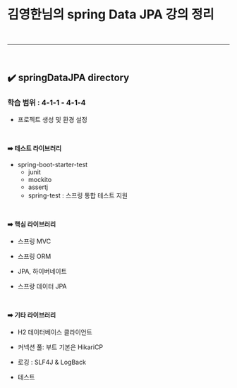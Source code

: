 # 김영한님의 spring Data JPA 강의 정리
<br>
<hr>
<br>

## ✔️ springDataJPA directory
### 학습 범위 : 4-1-1 - 4-1-4
- 프로젝트 생성 및 환경 설정
<br>

**➡️ 테스트 라이브러리**
- spring-boot-starter-test
  - junit
  - mockito
  - assertj
  - spring-test : 스프링 통합 테스트 지원
<br>

**➡️ 핵심 라이브러리**
- 스프링 MVC

- 스프링 ORM

- JPA, 하이버네이트

- 스프랑 데이터 JPA
<br>

**➡️ 기타 라이브러리**
- H2 데이터베이스 클라이언트

- 커넥션 풀: 부트 기본은 HikariCP

- 로깅 : SLF4J & LogBack

- 테스트
<br>
<br>

